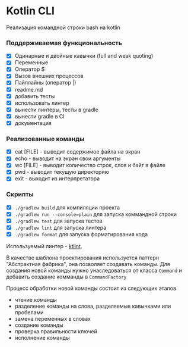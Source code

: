# Kotlin CLI

Реализация командной строки bash на kotlin

### Поддерживаемая функциональность

- [x] Одинарные и двойные кавычки (full and weak quoting)
- [x] Переменные
- [x] Оператор $
- [x] Вызов внешних процессов
- [x] Пайплайны (оператор |)
- [x] readme.md
- [x] добавить тесты
- [x] использовать линтер
- [x] вынести линтеры, тесты в gradle
- [x] вынести gradle в CI
- [x] документация

### Реализованные команды

- [x] cat [FILE] - выводит содержимое файла на экран
- [x] echo - выводит на экран свои аргументы
- [x] wc [FILE] - выводит количество строк, слов и байт в файле
- [x] pwd - выводит текущую директорию
- [x] exit - выходит из интерпретатора

### Скрипты
- [x] `./gradlew build` для компиляции проекта
- [x] `./gradlew run --console=plain` для запуска коммандной строки
- [x] `./gradlew test` для запуска тестов
- [x] `./gradlew lint` для запуска линтера
- [x] `./gradlew format` для запуска форматирования кода

Используемый линтер - [ktlint](https://github.com/pinterest/ktlint).

В качестве шаблона проектирования используется паттерн "Абстрактная фабрика", она позволяет создавать команды.
Для создания новой команды нужно унаследоваться от класса `Command` и добавить создание комманды в `CommandFactory`

Процесс обработки новой команды состоит из следующих этапов
- чтение команды
- разделение команды на слова, разделяемые кавычками или пробелами
- замена переменных в словах
- создание команды
- проверка правильности ключей
- исполнение команды